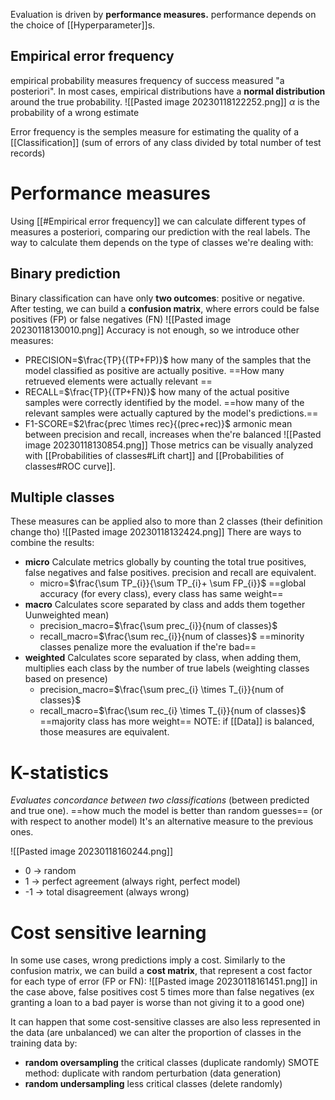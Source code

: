 Evaluation is driven by **performance measures.**
performance depends on the choice of [[Hyperparameter]]s.

## Empirical error frequency
empirical probability measures frequency of success measured "a posteriori". In most cases, empirical distributions have a **normal distribution** around the true probability.
![[Pasted image 20230118122252.png]]
$\alpha$ is the probability of a wrong estimate

Error frequency is the semples measure for estimating the quality of a [[Classification]] (sum of errors of any class divided by total number of test records)

# Performance measures
Using [[#Empirical error frequency]] we can calculate different types of measures a posteriori, comparing our prediction with the real labels.
The way to calculate them depends on the type of classes we're dealing with:
## Binary prediction
Binary classification can have only **two outcomes**: positive or negative.
After testing, we can build a **confusion matrix**, where errors could be false positives (FP) or false negatives (FN)
![[Pasted image 20230118130010.png]]
Accuracy is not enough, so we introduce other measures:
- PRECISION=$\frac{TP}{(TP+FP)}$
	how many of the samples that the model classified as positive are actually positive. 
	==How many retrueved elements were actually relevant ==
- RECALL=$\frac{TP}{(TP+FN)}$
	how many of the actual positive samples were correctly identified by the model. 
	==how many of the relevant samples were actually captured by the model's predictions.==
- F1-SCORE=$2\frac{prec \times rec}{(prec+rec)}$
	armonic mean between precision and recall, increases when the're balanced
![[Pasted image 20230118130854.png]]
Those metrics can be visually analyzed with [[Probabilities of classes#Lift chart]] and [[Probabilities of classes#ROC curve]].

## Multiple classes
These measures can be applied also to more than 2 classes (their definition change tho)
![[Pasted image 20230118132424.png]]
There are ways to combine the results:
- **micro**
	Calculate metrics globally by counting the total true positives, false negatives and false positives.
	precision and recall are equivalent.
	- micro=$\frac{\sum TP_{i}}{\sum TP_{i}+ \sum FP_{i}}$
	==global accuracy (for every class), every class has same weight==
- **macro**
	Calculates score separated by class and adds them together Uunweighted mean)
	- precision_macro=$\frac{\sum prec_{i}}{num of classes}$
	- recall_macro=$\frac{\sum rec_{i}}{num of classes}$
	==minority classes penalize more the evaluation if the're bad==
- **weighted**
	Calculates score separated by class, when adding them, multiplies each class by the number of true labels (weighting classes based on presence) 
	- precision_macro=$\frac{\sum prec_{i} \times T_{i}}{num of classes}$
	- recall_macro=$\frac{\sum rec_{i} \times T_{i}}{num of classes}$
	==majority class has more weight==
NOTE: if [[Data]] is balanced, those measures are equivalent.

# K-statistics
_Evaluates concordance between two classifications_ (between predicted and true one).
==how much the model is better than random guesses== (or with respect to another model)
It's an alternative measure to the previous ones.


![[Pasted image 20230118160244.png]]
- 0 -> random 
- 1 -> perfect agreement (always right, perfect model)
- -1 -> total disagreement (always wrong)

# Cost sensitive learning
In some use cases, wrong predictions imply a cost.
Similarly to the confusion matrix, we can build a **cost matrix**, that represent a cost factor for each type of error (FP or FN):
![[Pasted image 20230118161451.png]]
in the case above, false positives cost 5 times more than false negatives (ex granting a loan to a bad payer is worse than not giving it to a good one)

It can happen that some cost-sensitive classes are also less represented in the data (are unbalanced)
we can alter the proportion of classes in the training data by:
- **random oversampling** the critical classes (duplicate randomly)
	SMOTE method: duplicate with random perturbation (data generation)
- **random undersampling** less critical classes (delete randomly)

